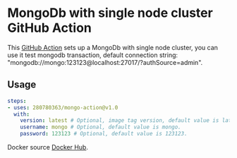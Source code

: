 # MongoDb with single node cluster GitHub Action

This [GitHub Action](https://github.com/features/actions) sets up a MongoDb with single node cluster, you can use it test mongodb transaction, default connection string: "mongodb://mongo:123123@localhost:27017/?authSource=admin".

## Usage

```yaml
steps:
- uses: 280780363/mongo-action@v1.0
  with:
    version: latest # Optional, image tag version, default value is latest.
    username: mongo # Optional, default value is mongo.
    password: 123123 # Optional, default value is 123123.
```

Docker source [Docker Hub](https://hub.docker.com/_/mongo).